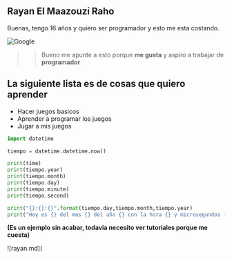 ## Rayan El Maazouzi Raho

Buenas, tengo 16 años y quiero ser programador y esto me esta costando.

![Google](https://images.emojiterra.com/google/noto-emoji/unicode-15/color/512px/1f44d.png)

>>Bueno me apunte a esto porque **me gusta** y aspiro a trabajar de **programador**

## La siguiente lista es de cosas que quiero aprender
- Hacer juegos basicos
- Aprender a programar los juegos
- Jugar a mis juegos


```python
import datetime

tiempo = datetime.datetime.now()

print(time)
print(tiempo.year)
print(tiempo.month)
print(tiempo.day)
print(tiempo.minute)
print(tiempo.second)

print("{}:{}:{}".format(tiempo.day,tiempo.month,tiempo.year)
print("Hoy es {} del mes {} del año {} con la hora {} y microsegundos {}".format(tiempo.year,tiempo.month,tiempo.day,tiempo.minute,tiempo.second))

```

**(Es un ejemplo sin acabar, todavia necesito ver tutoriales porque me cuesta)**

![rayan.md](
